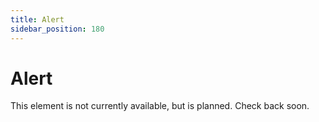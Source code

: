 ```yaml
---
title: Alert
sidebar_position: 180
---
```


# Alert

This element is not currently available, but is planned. Check back soon. 